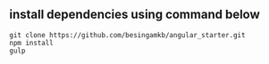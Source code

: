## install dependencies using command below
```shell 
git clone https://github.com/besingamkb/angular_starter.git
npm install
gulp
